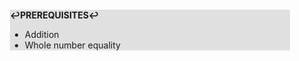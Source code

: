 <div style="margin:2em; background-color: #e0e0e0;">

<strong>↩PREREQUISITES↩</strong>

 * Addition
 * Whole number equality

</div>

